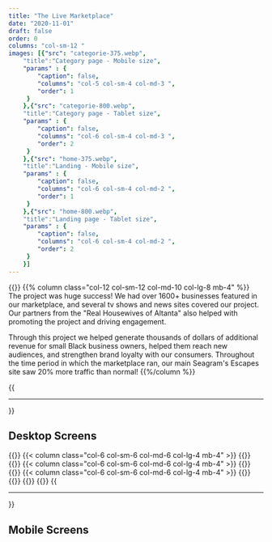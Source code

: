 ```yaml
---
title: "The Live Marketplace"
date: "2020-11-01"
draft: false
order: 0
columns: "col-sm-12 "
images: [{"src": "categorie-375.webp",
    "title":"Category page - Mobile size",
    "params" : {
        "caption": false,
        "columns": "col-5 col-sm-4 col-md-3 ",
        "order": 1
     }
    },{"src": "categorie-800.webp",
    "title":"Category page - Tablet size",
    "params" : {
        "caption": false,
        "columns": "col-6 col-sm-4 col-md-3 ",
        "order": 2
     }
    },{"src": "home-375.webp",
    "title":"Landing - Mobile size",
    "params" : {
        "caption": false,
        "columns": "col-6 col-sm-4 col-md-2 ",
        "order": 1  
     }
    },{"src": "home-800.webp",
    "title":"Landing page - Tablet size",
    "params" : {
        "caption": false,
        "columns": "col-6 col-sm-4 col-md-2 ",
        "order": 2
     }
    }]
---
```

{{<row>}}
{{% column class="col-12 col-sm-12 col-md-10 col-lg-8  mb-4" %}}
The project was huge success! We had over 1600+ businesses featured in our marketplace, and several tv shows and news sites covered our project. Our partners from the "Real Housewives of Altanta" also helped with promoting the project and driving engagement. 

Through this project we helped generate thousands of dollars of additional revenue for small Black business owners, helped them reach new audiences, and strengthen brand loyalty with our consumers. Throughout the time period in which the marketplace ran, our main Seagram's Escapes site saw 20% more traffic than normal!
{{%/column %}}

{{<hr>}}
## Desktop Screens
{{<row>}}
{{< column class="col-6 col-sm-6 col-md-6 col-lg-4  mb-4" >}}
{{<workImage src="/work/se-holiday-marketplace/02-final/home-1280.webp" alt="Landing page - Desktop size" caption="Landing page - Desktop size">}}
{{</column >}}
{{< column class="col-6 col-sm-6 col-md-6 col-lg-4  mb-4" >}}
{{<workImage src="/work/se-holiday-marketplace/02-final/categorie-1280.webp" alt="Category page - Desktop size" caption="Category page - Desktop size">}}
{{</column >}}
{{< column class="col-6 col-sm-6 col-md-6 col-lg-4  mb-4" >}}
{{<workImage src="/work/se-holiday-marketplace/02-final/Screenshot_2021-02-09 Frequently Asked Questions Seagram's Escapes Holiday Marketplace.webp" alt="Landing page - Desktop size" caption=" Frequently Asked Questions- Desktop size">}}
{{<workImage src="/work/se-holiday-marketplace/02-final/pre-releaseHome - Laptop - 1280px.webp" alt="Pre-Release Landing page - Desktop size" caption="Pre-Release Landing page - Desktop size">}}
{{</column >}}
{{</row>}}
{{<hr>}}
## Mobile Screens
